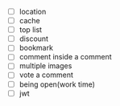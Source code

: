 - [ ] location
- [ ] cache
- [ ] top list
- [ ] discount
- [ ] bookmark
- [ ] comment inside a comment
- [ ] multiple images
- [ ] vote a comment
- [ ] being open(work time)
- [ ] jwt
